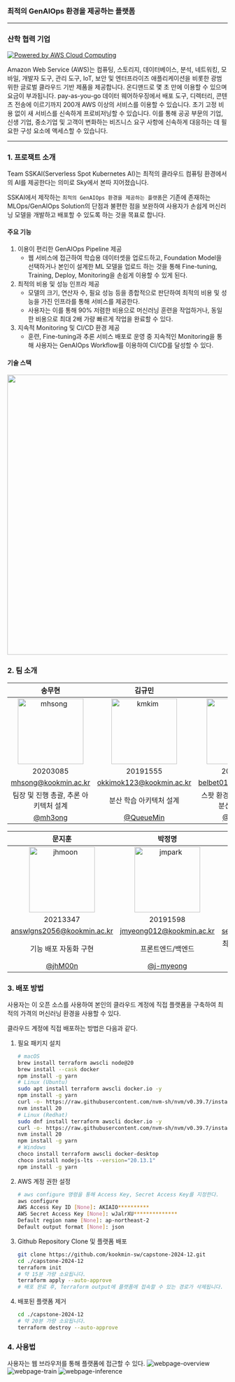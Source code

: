 ### 최적의 GenAIOps 환경을 제공하는 플랫폼

---

### 산학 협력 기업
<a href="http://aws.amazon.com/what-is-cloud-computing"><img src="./.github/assets/powered_by_aws.png?raw=true" alt="Powered by AWS Cloud Computing"></a>

Amazon Web Service (AWS)는 컴퓨팅, 스토리지, 데이터베이스, 분석, 네트워킹, 모바일, 개발자 도구, 관리 도구, IoT, 보안 및 엔터프라이즈 애플리케이션을 비롯한 광범위한 글로벌 클라우드 기반 제품을 제공합니다.  온디맨드로 몇 초 만에 이용할 수 있으며 요금이 부과됩니다. pay-as-you-go 데이터 웨어하우징에서 배포 도구, 디렉터리, 콘텐츠 전송에 이르기까지 200개 AWS 이상의 서비스를 이용할 수 있습니다. 초기 고정 비용 없이 새 서비스를 신속하게 프로비저닝할 수 있습니다. 이를 통해 공공 부문의 기업, 신생 기업, 중소기업 및 고객이 변화하는 비즈니스 요구 사항에 신속하게 대응하는 데 필요한 구성 요소에 액세스할 수 있습니다.

---

### 1. 프로잭트 소개
Team SSKAI(Serverless Spot Kubernetes AI)는 최적의 클라우드 컴퓨팅 환경에서의 AI를 제공한다는 의미로 Sky에서 본따 지어졌습니다.

SSKAI에서 제작하는 `최적의 GenAIOps 환경을 제공하는 플랫폼`은 기존에 존재하는 MLOps/GenAIOps Solution의 단점과 불편한 점을 보완하여 사용자가 손쉽게 머신러닝 모델을 개발하고 배포할 수 있도록 하는 것을 목표로 합니다.

#### 주요 기능
1. 이용이 편리한 GenAIOps Pipeline 제공
    - 웹 서비스에 접근하여 학습용 데이터셋을 업로드하고, Foundation Model을 선택하거나 본인이 설계한 ML 모델을 업로드 하는 것을 통해 Fine-tuning, Training, Deploy, Monitoring을 손쉽게 이용할 수 있게 된다.
2. 최적의 비용 및 성능 인프라 제공
    - 모델의 크기, 연산자 수, 필요 성능 등을 종합적으로 판단하여 최적의 비용 및 성능을 가진 인프라를 통해 서비스를 제공한다.
    - 사용자는 이를 통해 90% 저렴한 비용으로 머신러닝 훈련을 작업하거나, 동일한 비용으로 최대 2배 가량 빠르게 작업을 완료할 수 있다.
3. 지속적 Monitoring 및 CI/CD 환경 제공
    - 훈련, Fine-tuning과 추론 서비스 배포로 운영 중 지속적인 Monitoring을 통해 사용자는 GenAIOps Workflow를 이용하여 CI/CD를 달성할 수 있다.
<!-- 
### 2. 소개 영상

추후 추가 예정. -->
#### 기술 스택
<img src="./.github/assets/tech_stack.png" width=640px/>

### 2. 팀 소개

| 송무현 | 김규민 | 김유림 |
|:------:|:------:|:------:|
|<img src="./.github/assets/people/moohyun.jpg" width=150px, height=150px, alt="mhsong"/>|<img src="./.github/assets/people/kmkim.png" width=150px, height=150px, alt="kmkim"/>|<img src="./.github/assets/people/yrkim.jpg" width=150px, height=150px, alt="yrkim"/>|
|20203085|20191555|20203043|
|mhsong@kookmin.ac.kr|okkimok123@kookmin.ac.kr|belbet01@kookmin.ac.kr|
|팀장 및 진행 총괄, 추론 아키텍처 설계|분산 학습 아키텍처 설계|스팟 환경에서 안정성 있는 분산 학습 구현|
|[@mh3ong](https://github.com/mh3ong)|[@QueueMin](https://github.com/QueueMin)|[@Kim-Yul](https://github.com/Kim-Yul)|

| 문지훈 | 박정명 | 정승우 |
|:------:|:------:|:------:|
|<img src="./.github/assets/people/jhmoon.png" width=150px, height=150px, alt="jhmoon"/>|<img src="./.github/assets/people/jmpark.jpg" width=150px, height=150px, alt="jmpark"/>|<img src="./.github/assets/people/swjeong.png" width=150px, height=150px, alt="swjeong"/>|
|20213347|20191598|20191664|
|answlgns2056@kookmin.ac.kr|jmyeong012@kookmin.ac.kr|seungwoo1124@kookmin.ac.kr|
|기능 배포 자동화 구현|프론트엔드/백엔드|최적의 비용 아키텍처 선출 알고리즘 제작|
|[@jhM00n](https://github.com/jhM00n)|[@j-myeong](https://github.com/j-myeong)|[@seungwoo1124](https://github.com/seungwoo1124)|

### 3. 배포 방법

사용자는 이 오픈 소스를 사용하여 본인의 클라우드 계정에 직접 플랫폼을 구축하여 최적의 가격의 머신러닝 환경을 사용할 수 있다.

클라우드 계정에 직접 배포하는 방법은 다음과 같다.

1. 필요 패키지 설치
    ```bash
    # macOS
    brew install terraform awscli node@20
    brew install --cask docker
    npm install -g yarn
    # Linux (Ubuntu)
    sudo apt install terraform awscli docker.io -y
    npm install -g yarn
    curl -o- https://raw.githubusercontent.com/nvm-sh/nvm/v0.39.7/install.sh | bash
    nvm install 20
    # Linux (Redhat)
    sudo dnf install terraform awscli docker.io -y
    curl -o- https://raw.githubusercontent.com/nvm-sh/nvm/v0.39.7/install.sh | bash
    nvm install 20
    npm install -g yarn
    # Windows
    choco install terraform awscli docker-desktop
    choco install nodejs-lts --version="20.13.1"
    npm install -g yarn
    ```
2. AWS 계정 권한 설정
    ```bash
    # aws configure 명령을 통해 Access Key, Secret Access Key를 지정한다.
    aws configure
    AWS Access Key ID [None]: AKIAIO**********
    AWS Secret Access Key [None]: wJalrXU**************
    Default region name [None]: ap-northeast-2
    Default output format [None]: json
    ```
3. Github Repository Clone 및 플랫폼 배포
    ```bash
    git clone https://github.com/kookmin-sw/capstone-2024-12.git
    cd ./capstone-2024-12
    terraform init
    # 약 15분 가량 소요됩니다.
    terraform apply --auto-approve
    # 배포 완료 후, Terraform output에 플랫폼에 접속할 수 있는 경로가 삭제됩니다.
    ```
4. 배포된 플랫폼 제거
    ```bash
    cd ./capstone-2024-12
    # 약 20분 가량 소요됩니다.
    terraform destroy --auto-approve
    ```

### 4. 사용법

사용자는 웹 브라우저를 통해 플랫폼에 접근할 수 있다.
![webpage-overview](./.github/assets/webpage-overview.png)
![webpage-train](./.github/assets/webpage-train.png)
![webpage-inference](./.github/assets/webpage-inference.png)
